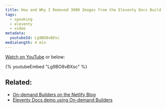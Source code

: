 ```yaml
---
title: How and Why I Removed 3000 Images from the Eleventy Docs Build
tags:
  - speaking
  - eleventy
  - video
metadata:
  youtubeId: Lg9BO8vBXsc
medialength: 4 min
---
```

[Watch on YouTube](https://www.youtube.com/watch?v=Lg9BO8vBXsc) or below:

{% youtubeEmbed "Lg9BO8vBXsc" %}

## Related:

* [On-demand Builders on the Netlify Blog](https://www.netlify.com/blog/2021/04/14/faster-builds-for-large-sites-on-netlify-with-on-demand-builders-now-in-early-access/)
* [Eleventy Docs demo using On-demand Builders](https://fns-demo-cloud--11ty.netlify.app/)
